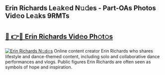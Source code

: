 ## Erin Richards Le𝚊k𝚎d N𝚞𝚍es - Part-OAs Photos Vid𝚎o Le𝚊ks 9RMTs

# <h2><a href="http://fbf32i.evod.top/?m=Erin+Richards">🔗 👉🔴 Erin Richards Vid𝚎o Ph𝚘t𝚘s</a></h2>

[![Erin Richards N𝚞d𝚎s](https://i.imgur.com/8V9OHl7.gif)](http://fbf32i.evod.top/?m=Erin+Richards)
Online content creator Erin Richards who shares lifestyle and dance-themed content, including solo and collaborative dance performances and vlogs. Public figures Erin Richards are often seen as symbols of hope and inspiration. 
